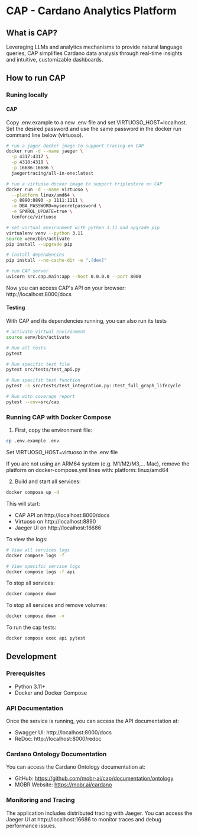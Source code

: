 # CAP - Cardano Analytics Platform

## What is CAP?
Leveraging LLMs and analytics mechanisms to provide natural language queries, CAP simplifies Cardano data analysis through real-time insights and intuitive, customizable dashboards.

## How to run CAP

### Runing locally

#### CAP
Copy .env.example to a new .env file and set VIRTUOSO_HOST=localhost. Set the desired password and use the same password in the docker run command line below (virtuoso).

```bash
# run a jager docker image to support tracing on CAP
docker run -d --name jaeger \
  -p 4317:4317 \
  -p 4318:4318 \
  -p 16686:16686 \
  jaegertracing/all-in-one:latest

# run a virtuoso docker image to support triplestore on CAP
docker run -d --name virtuoso \
  --platform linux/amd64 \
  -p 8890:8890 -p 1111:1111 \
  -e DBA_PASSWORD=mysecretpassword \
  -e SPARQL_UPDATE=true \
  tenforce/virtuoso

# set virtual environment with python 3.11 and upgrade pip
virtualenv venv --python 3.11
source venv/bin/activate
pip install --upgrade pip

# install dependencies
pip install --no-cache-dir -e ".[dev]" 

# run CAP server
uvicorn src.cap.main:app --host 0.0.0.0 --port 8000
```
Now you can access CAP's API on your browser: 
http://localhost:8000/docs

#### Testing
With CAP and its dependencies running, you can also run its tests
```bash
# activate virtual environment
source venv/bin/activate

# Run all tests
pytest

# Run specific test file
pytest src/tests/test_api.py

# Run specifit test function
pytest -s src/tests/test_integration.py::test_full_graph_lifecycle

# Run with coverage report
pytest --cov=src/cap
```

### Running CAP with Docker Compose

1. First, copy the environment file:
```bash
cp .env.example .env
```
Set VIRTUOSO_HOST=virtuoso in the .env file

If you are not using an ARM64 system (e.g. M1/M2/M3,... Mac), remove the platform on docker-compose.yml
lines with:      platform: linux/amd64

2. Build and start all services:
```bash
docker compose up -d
```

This will start:
- CAP API on http://localhost:8000/docs
- Virtuoso on http://localhost:8890
- Jaeger UI on http://localhost:16686

To view the logs:
```bash
# View all services logs
docker compose logs -f

# View specific service logs
docker compose logs -f api
```

To stop all services:
```bash
docker compose down
```

To stop all services and remove volumes:
```bash
docker compose down -v
```

To run the cap tests:
```bash
docker compose exec api pytest
```

## Development

### Prerequisites
- Python 3.11+
- Docker and Docker Compose

### API Documentation
Once the service is running, you can access the API documentation at:
- Swagger UI: http://localhost:8000/docs
- ReDoc: http://localhost:8000/redoc

### Cardano Ontology Documentation
You can access the Cardano Ontology documentation at:
- GitHub: https://github.com/mobr-ai/cap/documentation/ontology
- MOBR Website: https://mobr.ai/cardano

### Monitoring and Tracing
The application includes distributed tracing with Jaeger. You can access the Jaeger UI at http://localhost:16686 to monitor traces and debug performance issues.
